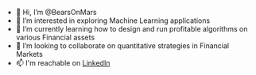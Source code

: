 - 👋 Hi, I’m @BearsOnMars
- 👀 I’m interested in exploring Machine Learning applications 
- 🌱 I’m currently learning how to design and run profitable algorithms on various Financial assets
- 💞️ I’m looking to collaborate on quantitative strategies in Financial Markets
- 📫 I'm reachable on [LinkedIn](www.linkedin.com/in/anuj-k-108108108)

<!---
BearsOnMars/BearsOnMars is a ✨ special ✨ repository because its `README.md` (this file) appears on your GitHub profile.
You can click the Preview link to take a look at your changes.
--->
